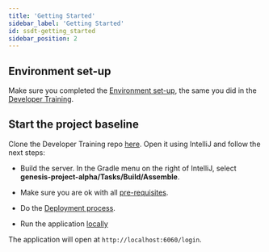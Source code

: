 ```yaml
---
title: 'Getting Started'
sidebar_label: 'Getting Started'
id: ssdt-getting_started
sidebar_position: 2
---
```



## Environment set-up

Make sure you completed the [Environment set-up](#), the same you did in the [Developer Training](#).


## Start the project baseline

Clone the Developer Training repo [here](https://github.com/genesiscommunitysuccess/devtraining-gama). Open it using IntelliJ and follow the next steps:



- Build the server. In the Gradle menu on the right of IntelliJ, select **genesis-project-alpha/Tasks/Build/Assemble**.

- Make sure you are ok with all [pre-requisites](/tutorials/training-resources/training-content-day1/#pre-requisites).

- Do the [Deployment process](/tutorials/training-resources/training-content-day1/#5-deployment).

- Run the application [locally](/tutorials/training-resources/training-content-day2/#running-the-application-locally)



The application will open at `http://localhost:6060/login`.